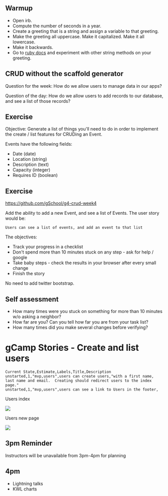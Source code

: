 ## Warmup
* Open irb.  
* Compute the number of seconds in a year.
* Create a greeting that is a string and assign a variable to that greeting.
* Make the greeting all uppercase.
  Make it capitalized.
  Make it all lowercase.
* Make it backwards.
* Go to [ruby docs](http://www.ruby-doc.org/core-2.1.3/String.html) and experiment with other string methods on your greeting.

## CRUD without the scaffold generator

Question for the week: How do we allow users to manage data in our apps?

Question of the day:  How do we allow users to add records to our database, and see a list of those records?

## Exercise

Objective: Generate a list of things you'll need to do in order to implement the create / list features for CRUDing an Event.

Events have the following fields:

* Date (date)
* Location (string)
* Description (text)
* Capacity (integer)
* Requires ID (boolean)

## Exercise

https://github.com/gSchool/g4-crud-week4

Add the ability to add a new Event, and see a list of Events.  The user story would be:

`Users can see a list of events, and add an event to that list`

The objectives:

* Track your progress in a checklist
* Don't spend more than 10 minutes stuck on any step - ask for help / google
* Take baby steps - check the results in your browser after every small change
* Finish the story

No need to add twitter bootstrap.

## Self assessment

- How many times were you stuck on something for more than 10 minutes w/o asking a neighbor?
- How far are you?  Can you tell how far you are from your task list?
- How many times did you make several changes before verifying?

# gCamp Stories - Create and list users

```
Current State,Estimate,Labels,Title,Description
unstarted,1,"mvp,users",users can create users,"with a first name, last name and email.  Creating should redirect users to the index page."
unstarted,1,"mvp,users",users can see a link to Users in the footer,
```

Users index

![](https://galvanize.mybalsamiq.com/mockups/2373999.png?key=dd6f91232218fa4d6cbf663738e10e0cfca3e151)

Users new page

![](https://galvanize.mybalsamiq.com/mockups/2373997.png?key=dd6f91232218fa4d6cbf663738e10e0cfca3e151)

## 3pm Reminder

Instructors will be unavailable from 3pm-4pm for planning

## 4pm

* Lightning talks
* KWL charts

